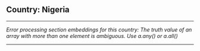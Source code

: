 ## Country: Nigeria

---

*Error processing section embeddings for this country: The truth value of an array with more than one element is ambiguous. Use a.any() or a.all()*

---
